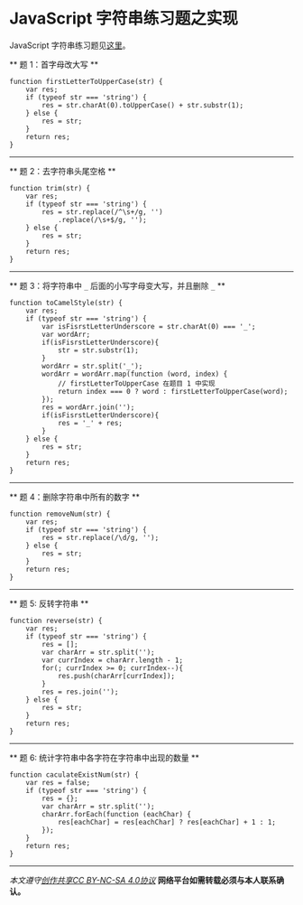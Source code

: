 # JavaScript 字符串练习题之实现
JavaScript 字符串练习题见[这里](http://www.jianshu.com/p/7d2dabf89409)。

** 题 1：首字母改大写 **

```
function firstLetterToUpperCase(str) {
    var res;
    if (typeof str === 'string') {
        res = str.charAt(0).toUpperCase() + str.substr(1);
    } else {
        res = str;
    }
    return res;
}
```
***


** 题 2：去字符串头尾空格 **
```
function trim(str) {
    var res;
    if (typeof str === 'string') {
        res = str.replace(/^\s+/g, '')
            .replace(/\s+$/g, '');
    } else {
        res = str;
    }
    return res;
}
```

***

** 题 3：将字符串中 `_` 后面的小写字母变大写，并且删除 `_`  **
```
function toCamelStyle(str) {
    var res;
    if (typeof str === 'string') {
    	var isFisrstLetterUnderscore = str.charAt(0) === '_';
    	var wordArr;
    	if(isFisrstLetterUnderscore){
    		str = str.substr(1);
    	}
    	wordArr = str.split('_');
    	wordArr = wordArr.map(function (word, index) {
    		// firstLetterToUpperCase 在题目 1 中实现
    		return index === 0 ? word : firstLetterToUpperCase(word);
    	});
    	res = wordArr.join('');
    	if(isFisrstLetterUnderscore){
    		res = '_' + res;
    	}
    } else {
        res = str;
    }
    return res;
}
```

***

** 题 4：删除字符串中所有的数字 **
```
function removeNum(str) {
    var res;
    if (typeof str === 'string') {
    	res = str.replace(/\d/g, '');
    } else {
        res = str;
    }
    return res;
}
```

***

** 题 5: 反转字符串 **
```
function reverse(str) {
    var res;
    if (typeof str === 'string') {
    	res = [];
    	var charArr = str.split('');
    	var currIndex = charArr.length - 1;
    	for(; currIndex >= 0; currIndex--){
    		res.push(charArr[currIndex]);
    	}
    	res = res.join('');
    } else {
        res = str;
    }
    return res;
}
```

***

** 题 6: 统计字符串中各字符在字符串中出现的数量 **
```
function caculateExistNum(str) {
    var res = false;
    if (typeof str === 'string') {
    	res = {};
    	var charArr = str.split('');
    	charArr.forEach(function (eachChar) {
    		res[eachChar] = res[eachChar] ? res[eachChar] + 1 : 1;
    	});
    }
    return res;
}
```
***

*本文遵守[创作共享CC BY-NC-SA 4.0协议](http://creativecommons.org/licenses/by-nc-sa/4.0/)*
**网络平台如需转载必须与本人联系确认。**
